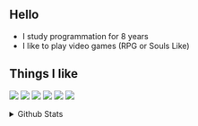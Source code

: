 ## Hello
- I study programmation for 8 years
- I like to play video games (RPG or Souls Like)

## Things I like

![](https://img.shields.io/badge/-C-grey)
![](https://img.shields.io/badge/-GNU/Linux-red)
![](https://img.shields.io/badge/-Low_Level_Programming-blue)
![](https://img.shields.io/badge/-OpenGL-yellow)
![](https://img.shields.io/badge/-Vulkan-orange)
![](https://img.shields.io/badge/-PHP-purple)

<details>
  <summary>Github Stats</summary>

  <p align="center"> <img src="https://github-readme-stats.vercel.app/api?username=rovierr&show_icons=true&theme=gotham" alt="Joel's Stats" /> 

</details>
